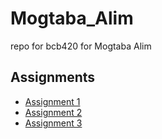 # Mogtaba_Alim
repo for bcb420 for Mogtaba Alim
## Assignments
 * [Assignment 1](https://github.com/bcb420-2024/Mogtaba_Alim/blob/main/Assignments/A1/A1.html)
 * [Assignment 2](https://github.com/bcb420-2024/Mogtaba_Alim/blob/main/Assignments/A2/A2_Mogtaba_Alim.html)
 * [Assignment 3](https://github.com/bcb420-2024/Mogtaba_Alim/blob/main/Assignments/A3/A3_Mogtaba_Alim.Rmd)

